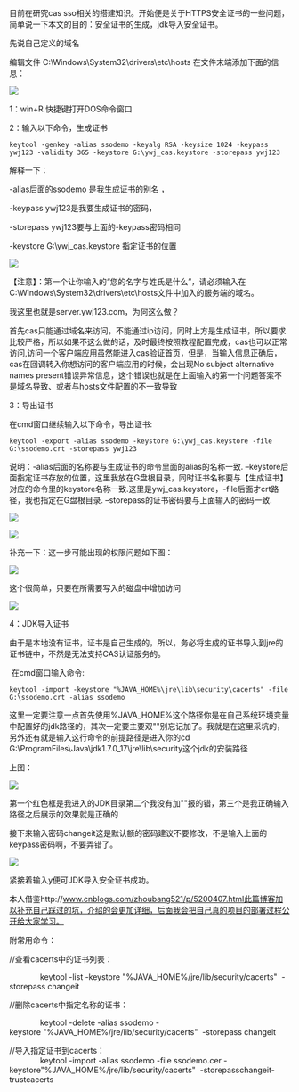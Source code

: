目前在研究cas sso相关的搭建知识。开始便是关于HTTPS安全证书的一些问题，简单说一下本文的目的：安全证书的生成，jdk导入安全证书。

先说自己定义的域名

编辑文件 C:\\Windows\\System32\\drivers\\etc\\hosts 在文件末端添加下面的信息：

![](https://img-blog.csdn.net/20180427193535419?watermark/2/text/aHR0cHM6Ly9ibG9nLmNzZG4ubmV0L3FxXzI0NTcxMjA5/font/5a6L5L2T/fontsize/400/fill/I0JBQkFCMA==/dissolve/70)

1：win+R 快捷键打开DOS命令窗口

2：输入以下命令，生成证书

    keytool -genkey -alias ssodemo -keyalg RSA -keysize 1024 -keypass ywj123 -validity 365 -keystore G:\ywj_cas.keystore -storepass ywj123

解释一下：

-alias后面的ssodemo 是我生成证书的别名 ，

-keypass ywj123是我要生成证书的密码，

-storepass ywj123要与上面的-keypass密码相同

-keystore G:\\ywj_cas.keystore 指定证书的位置

![](https://img-blog.csdn.net/20180427192914253?watermark/2/text/aHR0cHM6Ly9ibG9nLmNzZG4ubmV0L3FxXzI0NTcxMjA5/font/5a6L5L2T/fontsize/400/fill/I0JBQkFCMA==/dissolve/70)

【注意】：第一个让你输入的“您的名字与姓氏是什么”，请必须输入在C:\\Windows\\System32\\drivers\\etc\\hosts文件中加入的服务端的域名。

我这里也就是server.ywj123.com，为何这么做？

首先cas只能通过域名来访问，不能通过ip访问，同时上方是生成证书，所以要求比较严格，所以如果不这么做的话，及时最终按照教程配置完成，cas也可以正常访问,访问一个客户端应用虽然能进入cas验证首页，但是，当输入信息正确后，cas在回调转入你想访问的客户端应用的时候，会出现No subject alternative names present错误异常信息，这个错误也就是在上面输入的第一个问题答案不是域名导致、或者与hosts文件配置的不一致导致

3：导出证书

在cmd窗口继续输入以下命令，导出证书:

    keytool -export -alias ssodemo -keystore G:\ywj_cas.keystore -file G:\ssodemo.crt -storepass ywj123

  

说明：-alias后面的名称要与生成证书的命令里面的alias的名称一致. –keystore后面指定证书存放的位置，这里我放在G盘根目录，同时证书名称要与【生成证书】对应的命令里的keystore名称一致.这里是ywj_cas.keystore，-file后面才crt路径，我也指定在G盘根目录. –storepass的证书密码要与上面输入的密码一致.

![](https://img-blog.csdn.net/20180427194704724?watermark/2/text/aHR0cHM6Ly9ibG9nLmNzZG4ubmV0L3FxXzI0NTcxMjA5/font/5a6L5L2T/fontsize/400/fill/I0JBQkFCMA==/dissolve/70)

![](https://img-blog.csdn.net/20180427194752837?watermark/2/text/aHR0cHM6Ly9ibG9nLmNzZG4ubmV0L3FxXzI0NTcxMjA5/font/5a6L5L2T/fontsize/400/fill/I0JBQkFCMA==/dissolve/70)

补充一下：这一步可能出现的权限问题如下图：

![](https://img-blog.csdn.net/20180427195010243?watermark/2/text/aHR0cHM6Ly9ibG9nLmNzZG4ubmV0L3FxXzI0NTcxMjA5/font/5a6L5L2T/fontsize/400/fill/I0JBQkFCMA==/dissolve/70)

这个很简单，只要在所需要写入的磁盘中增加访问

![](https://img-blog.csdn.net/20180427195448514?watermark/2/text/aHR0cHM6Ly9ibG9nLmNzZG4ubmV0L3FxXzI0NTcxMjA5/font/5a6L5L2T/fontsize/400/fill/I0JBQkFCMA==/dissolve/70)

  

4：JDK导入证书

由于是本地没有证书，证书是自己生成的，所以，务必将生成的证书导入到jre的证书链中，不然是无法支持CAS认证服务的。

 在cmd窗口输入命令:

  

    keytool -import -keystore "%JAVA_HOME%\jre\lib\security\cacerts" -file G:\ssodemo.crt -alias ssodemo

这里一定要注意一点首先使用%JAVA_HOME%这个路径你是在自己系统环境变量中配置好的jdk路径的，其次一定要主要双""别忘记加了。我就是在这里采坑的，另外还有就是输入这行命令的前提路径是进入你的cd G:\\ProgramFiles\\Java\\jdk1.7.0_17\\jre\\lib\\security这个jdk的安装路径

上图：  

![](https://img-blog.csdn.net/20180427200247362?watermark/2/text/aHR0cHM6Ly9ibG9nLmNzZG4ubmV0L3FxXzI0NTcxMjA5/font/5a6L5L2T/fontsize/400/fill/I0JBQkFCMA==/dissolve/70)

第一个红色框是我进入的JDK目录第二个我没有加""报的错，第三个是我正确输入路径之后展示的效果就是正确的

接下来输入密码changeit这是默认额的密码建议不要修改，不是输入上面的keypass密码啊，不要弄错了。

![](https://img-blog.csdn.net/20180427200541339?watermark/2/text/aHR0cHM6Ly9ibG9nLmNzZG4ubmV0L3FxXzI0NTcxMjA5/font/5a6L5L2T/fontsize/400/fill/I0JBQkFCMA==/dissolve/70)

紧接着输入y便可JDK导入安全证书成功。

本人借鉴http://www.cnblogs.com/zhoubang521/p/5200407.html此篇博客加以补充自己踩过的坑，介绍的会更加详细，后面我会把自己真的项目的部署过程公开给大家学习。

附常用命令：

//查看cacerts中的证书列表：

              keytool -list -keystore "%JAVA_HOME%/jre/lib/security/cacerts"  -storepass changeit

//删除cacerts中指定名称的证书：

              keytool -delete -alias ssodemo -keystore "%JAVA_HOME%/jre/lib/security/cacerts"  -storepass changeit

//导入指定证书到cacerts：  
              keytool -import -alias ssodemo -file ssodemo.cer -keystore"%JAVA_HOME%/jre/lib/security/cacerts"  -storepasschangeit-trustcacerts
